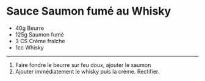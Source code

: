 # Sauce Saumon fumé au Whisky

- 40g Beurre
- 125g Saumon fumé
- 3 CS Crème fraîche
- 1cc Whisky

---

1. Faire fondre le beurre sur feu doux, ajouter le saumon
2. Ajouter immédiatement le whisky puis la crème. Rectifier.
